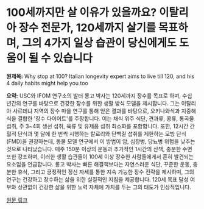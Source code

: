 # 100세까지만 살 이유가 있을까요? 이탈리아 장수 전문가, 120세까지 살기를 목표하며, 그의 4가지 일상 습관이 당신에게도 도움이 될 수 있습니다

**원제목:** Why stop at 100? Italian longevity expert aims to live till 120, and his 4 daily habits might help you too

**요약:** USC와 IFOM 연구소의 발터 롱고 박사는 120세까지 장수를 목표로 하며, 수십 년간의 연구를 바탕으로 건강한 장수를 위한 생활 방식 모델을 제시합니다.  그는 이탈리아 사르데냐 지역의 장수 마을 연구를 통해 얻은 결과를 바탕으로, 오키나와식과 지중해식을 결합한 '장수 다이어트'를 주장합니다.  이는 채식 위주 식단, 견과류, 콩류, 통곡물 섭취, 주 3~4회 생선 섭취, 육류 및 유제품 섭취 최소화를 포함합니다.  또한, 12시간 간헐적 단식과 몇 달에 한 번씩 시행하는 칼로리와 단백질 섭취를 제한하는 모방 단식(FMD)을 권장하는데, 동물 모델 연구에서 이 방법이 암, 심장병, 당뇨병 위험을 낮추는 것으로 나타났습니다.  매주 150분 이상의 운동과 추가적인 1시간의 산책, 충분한 수면 또한 강조하며, 이러한 생활 습관들이 100세 이상 장수한 사람들에게서 흔히 발견되는 요소임을 언급합니다.  롱고 박사는 빠른 해결책보다는 자연스러운 식단, 꾸준한 운동, 충분한 휴식, 그리고 긍정적인 정신 자세를 통한 지속 가능한 장수 전략을 제시하며,  그의 연구는 건강하고 장수하는 삶을 위한 실질적인 지침을 제공합니다.  120세 목표 달성 여부와 상관없이 건강한 삶을 위한 노력 자체에 가치를 두는 그의 태도가 인상적입니다.

[원문 링크](https://m.economictimes.com/magazines/panache/why-stop-at-100-italian-longevity-expert-aims-to-live-till-120-and-his-4-daily-habits-might-help-you-too/articleshow/122862127.cms)
